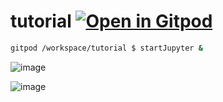 # tutorial [![Open in Gitpod](https://gitpod.io/button/open-in-gitpod.svg)](https://gitpod.io/#/https://github.com/Numerical-Analysis-2024/tutorial)

```bash
gitpod /workspace/tutorial $ startJupyter &
```

![image](https://github.com/Numerical-Analysis-2024/tutorial/assets/21283014/d9784719-3983-4564-81f0-dcfb8bb31e96)

![image](https://github.com/Numerical-Analysis-2024/tutorial/assets/21283014/47ff96ac-30b0-4bce-851b-910adfcd8a6c)
